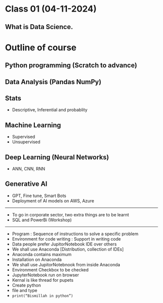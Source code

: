 # Class 01 (04-11-2024)
##	What is Data Science.

# Outline of course
##	Python programming (Scratch to advance)
##	Data Analysis (Pandas NumPy)
##	Stats
- Descriptive,  Inferential and probablity
##	Machine Learning
- Supervised
- Unsupervised
##	Deep Learning (Neural Networks)
- ANN, CNN, RNN
##	Generative AI
-	GPT, Fine tune, Smart Bots
-	Deployment of AI models on AWS, Azure
****************************************************************************************************
- To go in corporate sector, two extra things are to be learnt
- SQL and PowerBi (Workshop)
****************************************************************************************************
- Program : Sequence of instructions to solve a specific problem
- Environment for code writing : Support in writing code
- Data people prefer JupitorNotebook IDE over others
- We shall use Anaconda [Distribution, collection of IDEs]
- Anaconda contains maximum
- Installation on Anaconda
- We shall use JupitorNotebnook from inside Anaconda
- Environment Checkbox to be checked
- JupyterNotebook run on browser
- Kernal is like thread for pupets
- Create python
- file and type
- `print(“Bismillah in python”)`
